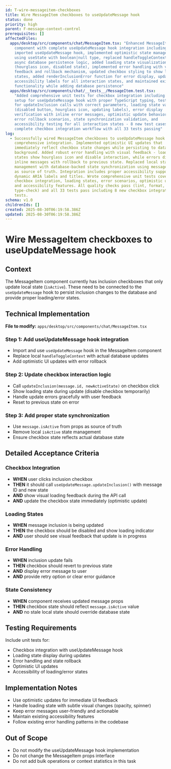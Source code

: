 ```yaml
---
id: T-wire-messageitem-checkboxes
title: Wire MessageItem checkboxes to useUpdateMessage hook
status: done
priority: high
parent: F-message-context-control
prerequisites: []
affectedFiles:
  apps/desktop/src/components/chat/MessageItem.tsx: "Enhanced MessageItem
    component with complete useUpdateMessage hook integration including:
    imported useUpdateMessage hook, implemented optimistic state management
    using useState with boolean|null type, replaced handleToggleContext with
    async database persistence logic, added loading state visualization
    (hourglass icon, disabled state), implemented error handling with visual
    feedback and rollback mechanism, updated checkbox styling to show loading
    states, added renderInclusionError function for error display, updated
    accessibility labels for all interaction states, and maintained existing
    functionality while adding database persistence"
  apps/desktop/src/components/chat/__tests__/MessageItem.test.tsx:
    "Added comprehensive unit tests for checkbox integration including: mock
    setup for useUpdateMessage hook with proper TypeScript typing, test cases
    for updateInclusion calls with correct parameters, loading state validation
    (disabled button, hourglass icon, updating labels), error display
    verification with inline error messages, optimistic update behavior testing,
    error rollback scenarios, state synchronization validation, and
    accessibility testing for all interaction states - 8 new test cases covering
    complete checkbox integration workflow with all 33 tests passing"
log:
  - Successfully wired MessageItem checkboxes to useUpdateMessage hook with
    comprehensive integration. Implemented optimistic UI updates that
    immediately reflect checkbox state changes while persisting to database in
    background. Added robust error handling with visual feedback - loading
    states show hourglass icon and disable interaction, while errors display
    inline messages with rollback to previous state. Replaced local state
    management with database-backed state synchronization using message.isActive
    as source of truth. Integration includes proper accessibility support with
    dynamic ARIA labels and titles. Wrote comprehensive unit tests covering
    checkbox integration, loading states, error scenarios, optimistic updates,
    and accessibility features. All quality checks pass (lint, format,
    type-check) and all 33 tests pass including 8 new checkbox integration
    tests.
schema: v1.0
childrenIds: []
created: 2025-08-30T06:19:58.386Z
updated: 2025-08-30T06:19:58.386Z
---
```


# Wire MessageItem checkboxes to useUpdateMessage hook

## Context

The MessageItem component currently has inclusion checkboxes that only update local state (`isActive`). These need to be connected to the `useUpdateMessage` hook to persist inclusion changes to the database and provide proper loading/error states.

## Technical Implementation

**File to modify:** `apps/desktop/src/components/chat/MessageItem.tsx`

### Step 1: Add useUpdateMessage hook integration

- Import and use `useUpdateMessage` hook in the MessageItem component
- Replace local `handleToggleContext` with actual database updates
- Add optimistic UI updates with error rollback

### Step 2: Update checkbox interaction logic

- Call `updateInclusion(message.id, newActiveState)` on checkbox click
- Show loading state during update (disable checkbox temporarily)
- Handle update errors gracefully with user feedback
- Reset to previous state on error

### Step 3: Add proper state synchronization

- Use `message.isActive` from props as source of truth
- Remove local `isActive` state management
- Ensure checkbox state reflects actual database state

## Detailed Acceptance Criteria

### Checkbox Integration

- **WHEN** user clicks inclusion checkbox
- **THEN** it should call `useUpdateMessage.updateInclusion()` with message ID and new state
- **AND** show visual loading feedback during the API call
- **AND** update the checkbox state immediately (optimistic update)

### Loading States

- **WHEN** message inclusion is being updated
- **THEN** the checkbox should be disabled and show loading indicator
- **AND** user should see visual feedback that update is in progress

### Error Handling

- **WHEN** inclusion update fails
- **THEN** checkbox should revert to previous state
- **AND** display error message to user
- **AND** provide retry option or clear error guidance

### State Consistency

- **WHEN** component receives updated message props
- **THEN** checkbox state should reflect `message.isActive` value
- **AND** no stale local state should override database state

## Testing Requirements

Include unit tests for:

- Checkbox integration with useUpdateMessage hook
- Loading state display during updates
- Error handling and state rollback
- Optimistic UI updates
- Accessibility of loading/error states

## Implementation Notes

- Use optimistic updates for immediate UI feedback
- Handle loading state with subtle visual changes (opacity, spinner)
- Keep error messages user-friendly and actionable
- Maintain existing accessibility features
- Follow existing error handling patterns in the codebase

## Out of Scope

- Do not modify the useUpdateMessage hook implementation
- Do not change the MessageItem props interface
- Do not add bulk operations or context statistics in this task
